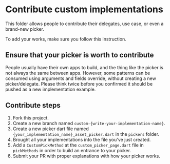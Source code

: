 # Contribute custom implementations

This folder allows people to contribute their delegates, use case, or even a brand-new picker.

To add your works, make sure you follow this instruction.

## Ensure that your picker is worth to contribute

People usually have their own apps to build, and the thing like the picker is not always the same between apps.
However, some patterns can be consumed using arguments and fields override, without creating a new picker/delegate.
Please think twice before you confirmed it should be pushed as a new implementation example.

## Contribute steps

1. Fork this project.
2. Create a new branch named `custom-{write-your-implementation-name}`.
3. Create a new picker dart file named `{your_implementation_name}_asset_picker.dart` in the `pickers` folder.
4. Brought all your implementations into the file you've just created.
5. Add a `CustomPickMethod` at the `custom_picker_page.dart` file in `pickMethods`
   in order to build an entrance to your picker.
6. Submit your PR with proper explanations with how your picker works.
